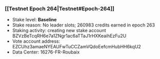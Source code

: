 ### [[Testnet Epoch 264|Testnet#Epoch-264]]
* Stake level: **Baseline**
* Stake reason: No leader slots; 260983 credits earned in epoch 263
* Staking activity: creating new stake account BZVzBeTcqRH6e7a1ZNgr1ac6aTTaJ1rHXKeaihEzFu2U
* Vote account address: EZCUhz3amaeNYEAUFwTuCCZamVQdoEefcmHubHH6kqU2
* Data Center: 16276-FR-Roubaix